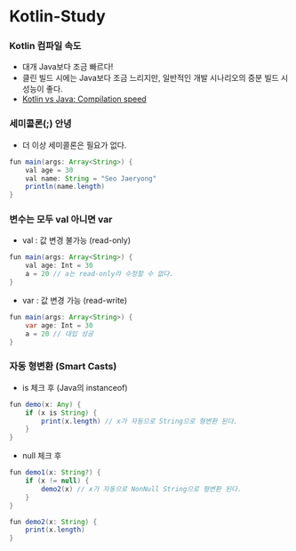 # Kotlin-Study

### Kotlin 컴파일 속도
- 대개 Java보다 조금 빠르다!
- 클린 빌드 시에는 Java보다 조금 느리지만, 일반적인 개발 시나리오의 증분 빌드 시 성능이 좋다.
- [Kotlin vs Java: Compilation speed](https://medium.com/keepsafe-engineering/kotlin-vs-java-compilation-speed-e6c174b39b5d)

### 세미콜론(;) 안녕
- 더 이상 세미콜론은 필요가 없다.
```java
fun main(args: Array<String>) {
    val age = 30
    val name: String = "Seo Jaeryong"
    println(name.length)
}
```

### 변수는 모두 val 아니면 var
- val : 값 변경 불가능 (read-only)
```java
fun main(args: Array<String>) {
    val age: Int = 30
    a = 20 // a는 read-only라 수정할 수 없다.
}
```
- var : 값 변경 가능 (read-write)
```java
fun main(args: Array<String>) {
    var age: Int = 30
	a = 20 // 대입 성공
}
```

### 자동 형변환 (Smart Casts)
- is 체크 후 (Java의 instanceof)
```java
fun demo(x: Any) {
    if (x is String) {
        print(x.length) // x가 자동으로 String으로 형변환 된다.
    }
}
```
- null 체크 후
```java
fun demo1(x: String?) {
    if (x != null) {
        demo2(x) // x가 자동으로 NonNull String으로 형변환 된다.
    }
}

fun demo2(x: String) {
    print(x.length)
}
```
